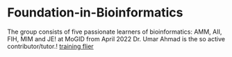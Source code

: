 # Foundation-in-Bioinformatics
The group consists of five passionate learners of bioinformatics: AMM, AII, FIH, MIM and JE! at MoGID from April 2022
Dr. Umar Ahmad is the so active contributor/tutor.!
[training flier](https://user-images.githubusercontent.com/88286248/166825328-b3dd7743-ac63-41c2-9f70-bfe9df1d2616.png)


